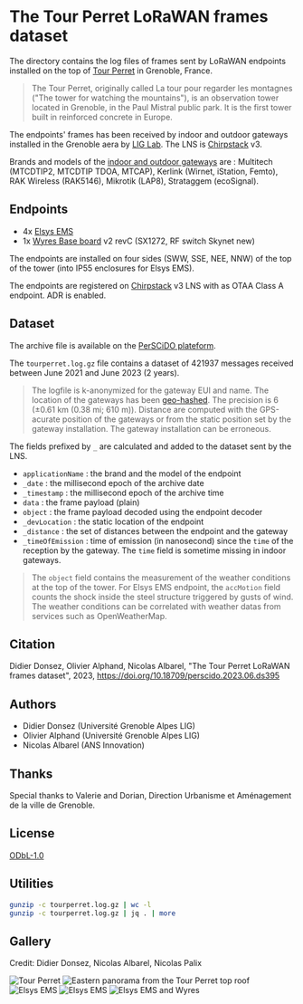 # The Tour Perret LoRaWAN frames dataset

The directory contains the log files of frames sent by LoRaWAN endpoints installed on the top of [Tour Perret](https://en.wikipedia.org/wiki/Perret_tower_(Grenoble)) in Grenoble, France.

> The Tour Perret, originally called La tour pour regarder les montagnes ("The tower for watching the mountains"), is an observation tower located in Grenoble, in the Paul Mistral public park. It is the first tower built in reinforced concrete in Europe.

The endpoints' frames has been received by indoor and outdoor gateways installed in the Grenoble aera by [LIG Lab](https://www.liglab.fr/). The LNS is [Chirpstack](https://www.chirpstack.io/) v3.

Brands and models of the [indoor and outdoor gateways](https://campusiot.github.io/images/gallery.html) are : Multitech (MTCDTIP2, MTCDTIP TDOA, MTCAP), Kerlink (Wirnet, iStation, Femto), RAK Wireless (RAK5146), Mikrotik (LAP8), Strataggem (ecoSignal).

## Endpoints

* 4x [Elsys EMS](https://www.elsys.se/en/lora-ems/) 
* 1x [Wyres Base board](https://github.com/CampusIoT/RIOT-wyres/blob/main/boards/wyres_base/README.md) v2 revC (SX1272, RF switch Skynet new)

The endpoints are installed on four sides (SWW, SSE, NEE, NNW) of the top of the tower (into IP55 enclosures for Elsys EMS).

The endpoints are registered on [Chirpstack](https://www.chirpstack.io/) v3 LNS with as OTAA Class A endpoint. ADR is enabled.

## Dataset

The archive file is available on the [PerSCiDO plateform](https://perscido.univ-grenoble-alpes.fr/datasets/DS395).

The ```tourperret.log.gz``` file contains a dataset of 421937 messages received between June 2021 and June 2023 (2 years). 

> The logfile is k-anonymized for the gateway EUI and name. The location of the gateways has been [geo-hashed](https://en.wikipedia.org/wiki/Geohash). The precision is 6 (±0.61 km (0.38 mi; 610 m)). Distance are computed with the GPS-acurate position of the gateways or from the static position set by the gateway installation. The gateway installation can be erroneous.

The fields prefixed by ```_``` are calculated and  added to the dataset sent by the LNS.


* ```applicationName``` : the brand and the model of the endpoint
* ```_date``` : the millisecond epoch of the archive date
* ```_timestamp``` : the millisecond epoch of the archive time
* ```data``` : the frame payload (plain)
* ```object``` : the frame payload decoded using the endpoint decoder
* ```_devLocation``` : the static location of the endpoint
* ```_distance``` : the set of distances between the endpoint and the gateway 
* ```_timeOfEmission``` : time of emission (in nanosecond) since the ```time``` of the reception by the gateway.  The ```time``` field is sometime missing in indoor gateways.

> The ```object``` field contains the measurement of the weather conditions at the top of the tower. For Elsys EMS endpoint, the ```accMotion``` field counts the shock inside the steel structure triggered by gusts of wind. The weather conditions can be correlated with weather datas from services such as OpenWeatherMap.

## Citation

Didier Donsez, Olivier Alphand, Nicolas Albarel, "The Tour Perret LoRaWAN frames dataset", 2023, https://doi.org/10.18709/perscido.2023.06.ds395

## Authors

* Didier Donsez (Université Grenoble Alpes LIG)
* Olivier Alphand (Université Grenoble Alpes LIG)
* Nicolas Albarel (ANS Innovation)

## Thanks

Special thanks to Valerie and Dorian, Direction Urbanisme et Aménagement de la ville de Grenoble.

## License
[ODbL-1.0](LICENSE.txt)

## Utilities

```bash
gunzip -c tourperret.log.gz | wc -l
gunzip -c tourperret.log.gz | jq . | more
```

## Gallery

Credit: Didier Donsez, Nicolas Albarel, Nicolas Palix

![Tour Perret](./media/tourperret_01.jpg)
![Eastern panorama from the Tour Perret top roof](./media/tourperret_top_pano_east.jpg)
![Elsys EMS](./media/elsys_ems_tourperret_01.jpg)
![Elsys EMS](./media/elsys_ems_tourperret_02.jpg)
![Elsys EMS and Wyres](./media/elsys_ems_wyres_tourperret_03.jpg)
